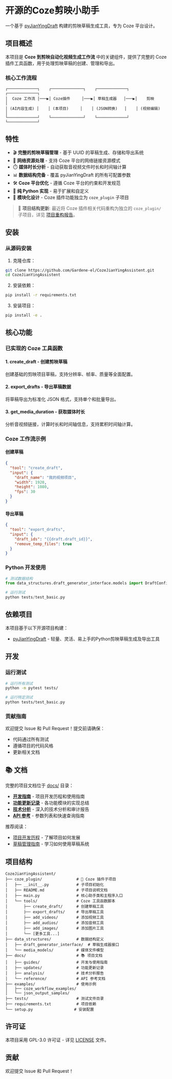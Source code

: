 # 开源的Coze剪映小助手

一个基于 [pyJianYingDraft](https://github.com/GuanYixuan/pyJianYingDraft) 构建的剪映草稿生成工具，专为 Coze 平台设计。

## 项目概述

本项目是 **Coze 到剪映自动化视频生成工作流** 中的关键组件，提供了完整的 Coze 插件工具函数，用于处理剪映草稿的创建、管理和导出。

### 核心工作流程

```
┌─────────────┐    ┌──────────────┐    ┌─────────────┐    ┌─────────────┐
│  Coze 工作流 │───▶│ Coze插件     │───▶│ 草稿生成器   │───▶│    剪映     │
│ (AI内容生成) │    │ (本项目)     │    │ (JSON转换)   │    │ (视频编辑)   │
└─────────────┘    └──────────────┘    └─────────────┘    └─────────────┘
```

## 特性

- 🎬 **完整的剪映草稿管理** - 基于 UUID 的草稿生成、存储和导出系统
- 🔗 **网络资源处理** - 支持 Coze 平台的网络链接资源模式
- ⏱️ **媒体时长分析** - 自动获取音视频文件时长和时间轴计算
- 📊 **数据结构完备** - 覆盖 pyJianYingDraft 的所有可配置参数
- 🛠️ **Coze 平台优化** - 遵循 Coze 平台的约束和开发规范
- 🐍 **纯 Python 实现** - 易于扩展和自定义
- 🔌 **模块化设计** - Coze 插件功能独立为 `coze_plugin` 子项目

> 📢 **项目结构更新**: 最近将 Coze 插件相关代码重构为独立的 `coze_plugin/` 子项目，详见 [项目重构报告](./docs/guides/PROJECT_REFACTORING_REPORT.md)。

## 安装

### 从源码安装

1. 克隆仓库：
```bash
git clone https://github.com/Gardene-el/CozeJianYingAssistent.git
cd CozeJianYingAssistent
```

2. 安装依赖：
```bash
pip install -r requirements.txt
```

3. 安装项目：
```bash
pip install -e .
```

## 核心功能

### 已实现的 Coze 工具函数

#### 1. create_draft - 创建剪映草稿
创建基础的剪映项目草稿，支持分辨率、帧率、质量等全面配置。

#### 2. export_drafts - 导出草稿数据  
将草稿导出为标准化 JSON 格式，支持单个和批量导出。

#### 3. get_media_duration - 获取媒体时长
分析音视频链接，计算时长和时间轴信息，支持累积时间轴计算。

### Coze 工作流示例

#### 创建草稿
```json
{
  "tool": "create_draft",
  "input": {
    "draft_name": "我的视频项目",
    "width": 1920,
    "height": 1080,
    "fps": 30
  }
}
```

#### 导出草稿
```json
{
  "tool": "export_drafts", 
  "input": {
    "draft_ids": "{{draft.draft_id}}",
    "remove_temp_files": true
  }
}
```

### Python 开发使用
```python
# 测试数据结构
from data_structures.draft_generator_interface.models import DraftConfig

# 运行测试
python tests/test_basic.py
```

## 依赖项目

本项目基于以下开源项目构建：

- [pyJianYingDraft](https://github.com/GuanYixuan/pyJianYingDraft) - 轻量、灵活、易上手的Python剪映草稿生成及导出工具

## 开发

### 运行测试
```bash
# 运行所有测试
python -m pytest tests/

# 运行特定测试
python tests/test_basic.py
```

### 贡献指南
欢迎提交 Issue 和 Pull Request！提交前请确保：
- 代码通过所有测试
- 遵循项目的代码风格
- 更新相关文档

## 📚 文档

完整的项目文档位于 [docs/](./docs/) 目录：

- **[开发指南](./docs/guides/)** - 项目开发历程和使用指南
- **[功能更新记录](./docs/updates/)** - 各功能模块的实现总结
- **[技术分析](./docs/analysis/)** - 深入的技术分析和审计报告
- **[API 参考](./docs/reference/)** - 参数列表和快速查询指南

推荐阅读：
- [项目开发历程](./docs/guides/DEVELOPMENT_ROADMAP.md) - 了解项目如何发展
- [草稿管理指南](./docs/guides/DRAFT_MANAGEMENT_GUIDE.md) - 学习如何使用草稿系统

## 项目结构

```
CozeJianYingAssistent/
├── coze_plugin/               # 🔌 Coze 插件子项目
│   ├── __init__.py            # 子项目初始化
│   ├── README.md              # 子项目说明文档
│   ├── main.py                # 核心助手类和主程序入口
│   └── tools/                 # Coze 工具函数脚本
│       ├── create_draft/      # 创建草稿工具
│       ├── export_drafts/     # 导出草稿工具
│       ├── add_videos/        # 添加视频工具
│       ├── add_audios/        # 添加音频工具
│       ├── add_images/        # 添加图片工具
│       └── [更多工具...]
├── data_structures/           # 数据结构定义
│   ├── draft_generator_interface/  # 草稿生成器接口
│   └── media_models/          # 媒体文件模型
├── docs/                      # 📚 项目文档
│   ├── guides/                # 开发与使用指南
│   ├── updates/               # 功能更新记录
│   ├── analysis/              # 技术分析报告
│   └── reference/             # API 参考文档
├── examples/                  # 使用示例
│   ├── coze_workflow_examples/
│   └── json_output_samples/
├── tests/                     # 测试文件目录
├── requirements.txt           # 项目依赖
└── setup.py                  # 安装配置
```

## 许可证

本项目采用 GPL-3.0 许可证 - 详见 [LICENSE](LICENSE) 文件。

## 贡献

欢迎提交 Issue 和 Pull Request！
